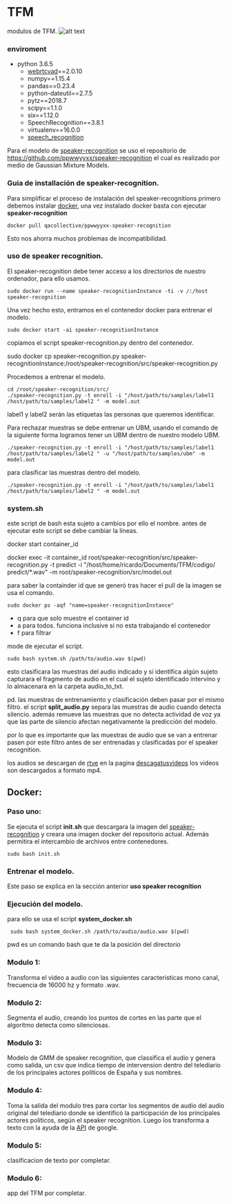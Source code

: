 # TFM

modulos de TFM.
![alt text](/diagrama/TFM.png)


### enviroment 

- python 3.6.5
  - [webrtcvad](https://github.com/wiseman/py-webrtcvad)==2.0.10
  - numpy==1.15.4
  - pandas==0.23.4
  - python-dateutil==2.7.5
  - pytz==2018.7
  - scipy==1.1.0
  - six==1.12.0
  - SpeechRecognition==3.8.1
  - virtualenv==16.0.0
  - [speech_recognition](https://pypi.org/project/SpeechRecognition/)


Para el modelo de [speaker-recognition](https://github.com/ppwwyyxx/speaker-recognition) se uso el repositorio de https://github.com/ppwwyyxx/speaker-recognition el cual es realizado por medio de Gaussian Mixture Models. 

### Guia de installación de speaker-recognition.
Para simplificar el proceso de instalación del speaker-recognitions primero debemos instalar [docker](https://docs.docker.com/install/), una vez instalado docker basta con ejecutar **speaker-recognition**

    docker pull qacollective/ppwwyyxx-speaker-recognition

Esto nos ahorra muchos problemas de incompatibilidad. 

### uso de speaker recognition.
El speaker-recognition debe tener acceso a los directorios de nuestro ordenador, para ello usamos.

    sudo docker run --name speaker-recognitionInstance -ti -v /:/host speaker-recognition

Una vez hecho esto, entramos en el contenedor docker para entrenar el modelo.

    sudo docker start -ai speaker-recognitionInstance

copiamos el script speaker-recognition.py dentro del contenedor.

   sudo docker cp speaker-recognition.py speaker-recognitionInstance:/root/speaker-recognition/src/speaker-recognition.py

Procedemos a entrenar el modelo.

    cd /root/speaker-recognition/src/
    ./speaker-recognition.py -t enroll -i "/host/path/to/samples/label1 /host/path/to/samples/label2 " -m model.out

label1 y label2 serán las etiquetas las personas que queremos identificar.

Para rechazar muestras se debe entrenar un UBM, usando el comando de la siguiente forma logramos tener un UBM dentro de nuestro modelo UBM.

    ./speaker-recognition.py -t enroll -i "/host/path/to/samples/label1 /host/path/to/samples/label2 " -u "/host/path/to/samples/ubm" -m model.out

para clasificar las muestras dentro del modelo. 

    ./speaker-recognition.py -t enroll -i "/host/path/to/samples/label1 /host/path/to/samples/label2 " -m model.out

### system.sh 
este script de bash esta sujeto a cambios por ello el nombre.
antes de ejecutar este script se debe cambiar la líneas.

  docker start   container_id
 
  docker exec -it container_id root/speaker-recognition/src/speaker-recognition.py -t predict -i "/host/home/ricardo/Documents/TFM/codigo/   predict/*.wav" -m root/speaker-recognition/src/model.out

para saber la containder id que se generó tras hacer el pull de la imagen se usa el comando.

    sudo docker ps -aqf "name=speaker-recognitionInstance"

- q para que solo muestre el container id
- a para todos. funciona inclusive si no esta trabajando el contenedor
- f para filtrar

mode de ejecutar el script. 

    sudo bash system.sh /path/to/audio.wav $(pwd)

esto clasificara las muestras del audio indicado y si identifica algún sujeto capturara el fragmento de audio en el cual el sujeto identificado intervino y lo almacenara en la carpeta audio_to_txt.

pd. las muestras de entrenamiento y clasificación deben pasar por el mismo filtro. 
el script **split_audio.py** separa las muestras de audio cuando detecta silencio. además remueve las muestras que no detecta actividad de voz ya que las parte de silencio afectan negativamente la predicción del modelo. 

por lo que es importante que las muestras de audio que se van a entrenar pasen por este filtro antes de ser entrenadas y clasificadas por el speaker recognition.

los audios se descargan de [rtve](http://www.rtve.es/alacarta/videos/telediario/) en la pagina [descagatusvideos](http://www.descargavideos.tv/) los videos son descargados a formato mp4.

## Docker:
### Paso uno:
Se ejecuta el script **init.sh** que descargara la imagen del [speaker-recognition](https://github.com/ppwwyyxx/speaker-recognition) y creara una imagen docker del repositorio actual. Además permitira el intercambio de archivos entre contenedores.
    
    sudo bash init.sh

### Entrenar el modelo. 
Este paso se explica en la sección anterior **uso speaker recognition**

### Ejecución del modelo.
para ello se usa el script **system_docker.sh** 

     sudo bash system_docker.sh /path/to/audio/audio.wav $(pwd)

pwd es un comando bash que te da la posición del directorio

### Modulo 1:
Transforma el video a audio con las siguientes caracteristicas mono canal,
frecuencia de 16000 hz y formato .wav.

### Modulo 2:
Segmenta el audio, creando los puntos de cortes en las parte que el algoritmo detecta como silenciosas.

### Modulo 3:
Modelo de GMM de speaker recognition, que classifica el audio y genera como salida, un csv que indica tiempo de intervension dentro del telediario de los principales actores políticos de España y sus nombres.

### Modulo 4:
Toma la salida del modulo tres para cortar los segmentos de audio del audio original del telediario donde se identificó la participación de los principales actores políticos, según el speaker recognition. Luego los transforma a texto con la ayuda de la [API](https://pypi.org/project/SpeechRecognition/) de google.

### Modulo 5:
clasificacion de texto por completar.

### Modulo 6:
app del TFM por completar.
